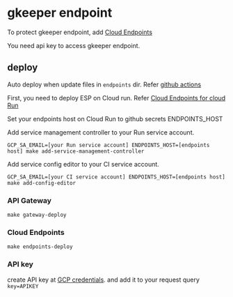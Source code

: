 # gkeeper endpoint

To protect gkeeper endpoint,
add [Cloud Endpoints](https://cloud.google.com/endpoints/docs/openapi/get-started-cloud-run?hl=ja)

You need api key to access gkeeper endpoint.

## deploy

Auto deploy when update files in `endpoints` dir.
Refer [github actions](../.github/workflows/endpoints.yml)

First, you need to deploy ESP on Cloud run.
Refer [Cloud Endpoints for cloud Run](https://cloud.google.com/endpoints/docs/openapi/get-started-cloud-run?hl=ja)

Set your endpoints host on Cloud Run to github secrets ENDPOINTS_HOST

Add service management controller to your Run service account.

`GCP_SA_EMAIL=[your Run service account] ENDPOINTS_HOST=[endpoints host] make add-service-management-controller`

Add service config editor to your CI service account.

`GCP_SA_EMAIL=[your CI service account] ENDPOINTS_HOST=[endpoints host] make add-config-editor`

### API Gateway

`make gateway-deploy`

### Cloud Endpoints

`make endpoints-deploy`

### API key

create API key at [GCP credentials](https://console.cloud.google.com/apis/credentials?hl=ja&project=tktkc-243513).
and add it to your request query `key=APIKEY`
